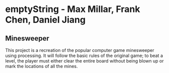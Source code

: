 # emptyString - Max Millar, Frank Chen, Daniel Jiang

## Minesweeper

This project is a recreation of the popular computer game minesweeper using processing. It will follow the basic rules of the original game; to beat a level, the player must either clear the entire board without being blown up or mark the locations of all the mines.